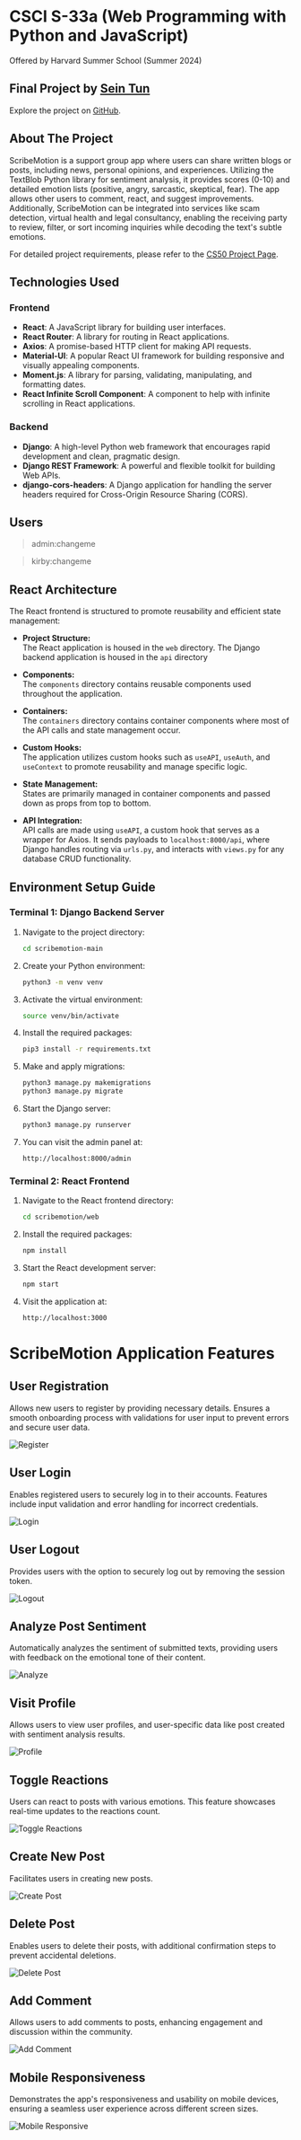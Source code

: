 # CSCI S-33a (Web Programming with Python and JavaScript)

Offered by Harvard Summer School (Summer 2024)

## Final Project by [Sein Tun](https://github.com/seintun)

Explore the project on [GitHub](https://github.com/seintun/scribemotion).

## About The Project

ScribeMotion is a support group app where users can share written blogs or posts, including news, personal opinions, and experiences. Utilizing the TextBlob Python library for sentiment analysis, it provides scores (0-10) and detailed emotion lists (positive, angry, sarcastic, skeptical, fear).
The app allows other users to comment, react, and suggest improvements. Additionally, ScribeMotion can be integrated into services like scam detection, virtual health and legal consultancy, enabling the receiving party to review, filter, or sort incoming inquiries while decoding the text's subtle emotions.

For detailed project requirements, please refer to the [CS50 Project Page](https://cs50.harvard.edu/summer/web/2024/projects/final/).

## Technologies Used

### Frontend

- **React**: A JavaScript library for building user interfaces.
- **React Router**: A library for routing in React applications.
- **Axios**: A promise-based HTTP client for making API requests.
- **Material-UI**: A popular React UI framework for building responsive and visually appealing components.
- **Moment.js**: A library for parsing, validating, manipulating, and formatting dates.
- **React Infinite Scroll Component**: A component to help with infinite scrolling in React applications.

### Backend

- **Django**: A high-level Python web framework that encourages rapid development and clean, pragmatic design.
- **Django REST Framework**: A powerful and flexible toolkit for building Web APIs.
- **django-cors-headers**: A Django application for handling the server headers required for Cross-Origin Resource Sharing (CORS).

## Users

> admin:changeme

> kirby:changeme

## React Architecture

The React frontend is structured to promote reusability and efficient state management:

- **Project Structure:**  
  The React application is housed in the `web` directory.
  The Django backend application is housed in the `api` directory

- **Components:**  
  The `components` directory contains reusable components used throughout the application.

- **Containers:**  
  The `containers` directory contains container components where most of the API calls and state management occur.

- **Custom Hooks:**  
  The application utilizes custom hooks such as `useAPI`, `useAuth`, and `useContext` to promote reusability and manage specific logic.

- **State Management:**  
  States are primarily managed in container components and passed down as props from top to bottom.

- **API Integration:**  
  API calls are made using `useAPI`, a custom hook that serves as a wrapper for Axios. It sends payloads to `localhost:8000/api`, where Django handles routing via `urls.py`, and interacts with `views.py` for any database CRUD functionality.

## Environment Setup Guide

### Terminal 1: Django Backend Server

1. Navigate to the project directory:
   ```sh
   cd scribemotion-main
   ```
2. Create your Python environment:
   ```sh
   python3 -m venv venv
   ```
3. Activate the virtual environment:
   ```sh
   source venv/bin/activate
   ```
4. Install the required packages:
   ```sh
   pip3 install -r requirements.txt
   ```
5. Make and apply migrations:
   ```sh
   python3 manage.py makemigrations
   python3 manage.py migrate
   ```
6. Start the Django server:
   ```sh
   python3 manage.py runserver
   ```
7. You can visit the admin panel at:
   ```
   http://localhost:8000/admin
   ```

### Terminal 2: React Frontend

1. Navigate to the React frontend directory:
   ```sh
   cd scribemotion/web
   ```
2. Install the required packages:
   ```sh
   npm install
   ```
3. Start the React development server:
   ```sh
   npm start
   ```
4. Visit the application at:
   ```
   http://localhost:3000
   ```

# ScribeMotion Application Features

## User Registration

Allows new users to register by providing necessary details. Ensures a smooth onboarding process with validations for user input to prevent errors and secure user data.

![Register](assets/0-register.gif)

## User Login

Enables registered users to securely log in to their accounts. Features include input validation and error handling for incorrect credentials.

![Login](assets/1-login.gif)

## User Logout

Provides users with the option to securely log out by removing the session token.

![Logout](assets/2-logout.gif)

## Analyze Post Sentiment

Automatically analyzes the sentiment of submitted texts, providing users with feedback on the emotional tone of their content.

![Analyze](assets/3-analyze.gif)

## Visit Profile

Allows users to view user profiles, and user-specific data like post created with sentiment analysis results.

![Profile](assets/4-visit-profile.gif)

## Toggle Reactions

Users can react to posts with various emotions. This feature showcases real-time updates to the reactions count.

![Toggle Reactions](assets/5-toggle-reactions.gif)

## Create New Post

Facilitates users in creating new posts.

![Create Post](assets/6-create-post.gif)

## Delete Post

Enables users to delete their posts, with additional confirmation steps to prevent accidental deletions.

![Delete Post](assets/7-delete-post.gif)

## Add Comment

Allows users to add comments to posts, enhancing engagement and discussion within the community.

![Add Comment](assets/8-add-comment.gif)

## Mobile Responsiveness

Demonstrates the app's responsiveness and usability on mobile devices, ensuring a seamless user experience across different screen sizes.

![Mobile Responsive](assets/9-mobile-responsive.gif)
